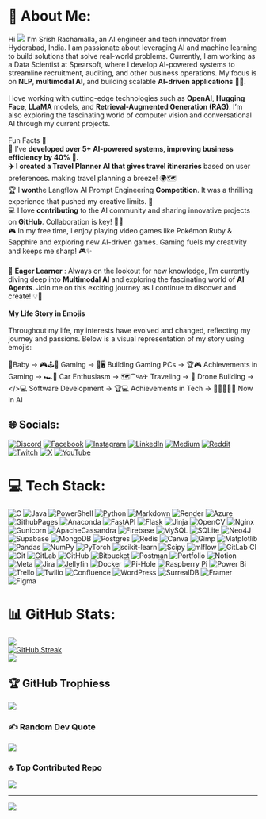 # 💫 About Me:
Hi ![](https://user-images.githubusercontent.com/18350557/176309783-0785949b-9127-417c-8b55-ab5a4333674e.gif) I'm Srish Rachamalla, an AI engineer and tech innovator from Hyderabad, India. I am passionate about leveraging AI and machine learning to build solutions that solve real-world problems. Currently, I am working as a Data Scientist at Spearsoft, where I develop AI-powered systems to streamline recruitment, auditing, and other business operations. My focus is on **NLP**, **multimodal AI**, and building scalable **AI-driven applications** 🤖✨.<br><br>I love working with cutting-edge technologies such as **OpenAI**, **Hugging Face**, **LLaMA** models, and **Retrieval-Augmented Generation (RAG)**. I’m also exploring the fascinating world of computer vision and conversational AI through my current projects.<br><br>Fun Facts 🌟<br>🧠 I’ve **developed **over **5+ AI-powered systems**, improving business efficiency by **40%** 🎉. <br>✈️ I created a **Travel Planner** AI that gives travel** itineraries** based on user preferences. making travel planning a breeze! 🌍🗺️<br>🏆 I **won**the Langflow AI Prompt Engineering **Competition**. It was a thrilling experience that pushed my creative limits. 🏅<br>💻 I love **contributing** to the AI community and sharing innovative projects on **GitHub**. Collaboration is key! 🔗🤝<br>🎮 In my free time, I enjoy playing video games like Pokémon Ruby & Sapphire and exploring new AI-driven games. Gaming fuels my creativity and keeps me sharp! 🎮✨<br><br>🌟 **Eager Learner** : Always on the lookout for new knowledge, I’m currently diving deep into **Multimodal AI** and exploring the fascinating world of **AI Agents**. Join me on this exciting journey as I continue to discover and create! 💡🚀<br><br> ****My Life Story in Emojis****<br><br> Throughout my life, my interests have evolved and changed, reflecting my journey and passions. Below is a visual representation of my story using emojis: <br><br> 🙋Baby → 🎮🕹️👾 Gaming → 🔧🖥️ Building Gaming PCs → 🏆🎮 Achievements in Gaming → 🏎️💨 Car Enthusiasm → 🗺️⁀જ✈︎ Traveling → 🚁 Drone Building → </>💻 Software Development → 🏆💻 Achievements in Tech → 🤖🧠🇦🇮👾 Now in AI


## 🌐 Socials:
[![Discord](https://img.shields.io/badge/Discord-%237289DA.svg?logo=discord&logoColor=white)](https://discord.gg/theexecutor5677) [![Facebook](https://img.shields.io/badge/Facebook-%231877F2.svg?logo=Facebook&logoColor=white)](https://facebook.com/kapish.rachamalla) [![Instagram](https://img.shields.io/badge/Instagram-%23E4405F.svg?logo=Instagram&logoColor=white)](https://instagram.com/kapishrachamalla) [![LinkedIn](https://img.shields.io/badge/LinkedIn-%230077B5.svg?logo=linkedin&logoColor=white)](https://linkedin.com/in/srishrachamalla) [![Medium](https://img.shields.io/badge/Medium-12100E?logo=medium&logoColor=white)](https://medium.com/@srishrachamalla77) [![Reddit](https://img.shields.io/badge/Reddit-%23FF4500.svg?logo=Reddit&logoColor=white)](https://reddit.com/user/Ok-Chair-2861) [![Twitch](https://img.shields.io/badge/Twitch-%239146FF.svg?logo=Twitch&logoColor=white)](https://twitch.tv/theexeccutor) [![X](https://img.shields.io/badge/X-black.svg?logo=X&logoColor=white)](https://x.com/Srishrachamalla) [![YouTube](https://img.shields.io/badge/YouTube-%23FF0000.svg?logo=YouTube&logoColor=white)](https://youtube.com/@srishrachamalla9607) 

# 💻 Tech Stack:
![C](https://img.shields.io/badge/c-%2300599C.svg?style=for-the-badge&logo=c&logoColor=white) ![Java](https://img.shields.io/badge/java-%23ED8B00.svg?style=for-the-badge&logo=openjdk&logoColor=white) ![PowerShell](https://img.shields.io/badge/PowerShell-%235391FE.svg?style=for-the-badge&logo=powershell&logoColor=white) ![Python](https://img.shields.io/badge/python-3670A0?style=for-the-badge&logo=python&logoColor=ffdd54) ![Markdown](https://img.shields.io/badge/markdown-%23000000.svg?style=for-the-badge&logo=markdown&logoColor=white) ![Render](https://img.shields.io/badge/Render-%46E3B7.svg?style=for-the-badge&logo=render&logoColor=white) ![Azure](https://img.shields.io/badge/azure-%230072C6.svg?style=for-the-badge&logo=microsoftazure&logoColor=white) ![GithubPages](https://img.shields.io/badge/github%20pages-121013?style=for-the-badge&logo=github&logoColor=white) ![Anaconda](https://img.shields.io/badge/Anaconda-%2344A833.svg?style=for-the-badge&logo=anaconda&logoColor=white) ![FastAPI](https://img.shields.io/badge/FastAPI-005571?style=for-the-badge&logo=fastapi) ![Flask](https://img.shields.io/badge/flask-%23000.svg?style=for-the-badge&logo=flask&logoColor=white) ![Jinja](https://img.shields.io/badge/jinja-white.svg?style=for-the-badge&logo=jinja&logoColor=black) ![OpenCV](https://img.shields.io/badge/opencv-%23white.svg?style=for-the-badge&logo=opencv&logoColor=white) ![Nginx](https://img.shields.io/badge/nginx-%23009639.svg?style=for-the-badge&logo=nginx&logoColor=white) ![Gunicorn](https://img.shields.io/badge/gunicorn-%298729.svg?style=for-the-badge&logo=gunicorn&logoColor=white) ![ApacheCassandra](https://img.shields.io/badge/cassandra-%231287B1.svg?style=for-the-badge&logo=apache-cassandra&logoColor=white) ![Firebase](https://img.shields.io/badge/firebase-a08021?style=for-the-badge&logo=firebase&logoColor=ffcd34) ![MySQL](https://img.shields.io/badge/mysql-4479A1.svg?style=for-the-badge&logo=mysql&logoColor=white) ![SQLite](https://img.shields.io/badge/sqlite-%2307405e.svg?style=for-the-badge&logo=sqlite&logoColor=white) ![Neo4J](https://img.shields.io/badge/Neo4j-008CC1?style=for-the-badge&logo=neo4j&logoColor=white) ![Supabase](https://img.shields.io/badge/Supabase-3ECF8E?style=for-the-badge&logo=supabase&logoColor=white) ![MongoDB](https://img.shields.io/badge/MongoDB-%234ea94b.svg?style=for-the-badge&logo=mongodb&logoColor=white) ![Postgres](https://img.shields.io/badge/postgres-%23316192.svg?style=for-the-badge&logo=postgresql&logoColor=white) ![Redis](https://img.shields.io/badge/redis-%23DD0031.svg?style=for-the-badge&logo=redis&logoColor=white) ![Canva](https://img.shields.io/badge/Canva-%2300C4CC.svg?style=for-the-badge&logo=Canva&logoColor=white) ![Gimp](https://img.shields.io/badge/Gimp-657D8B?style=for-the-badge&logo=gimp&logoColor=FFFFFF) ![Matplotlib](https://img.shields.io/badge/Matplotlib-%23ffffff.svg?style=for-the-badge&logo=Matplotlib&logoColor=black) ![Pandas](https://img.shields.io/badge/pandas-%23150458.svg?style=for-the-badge&logo=pandas&logoColor=white) ![NumPy](https://img.shields.io/badge/numpy-%23013243.svg?style=for-the-badge&logo=numpy&logoColor=white) ![PyTorch](https://img.shields.io/badge/PyTorch-%23EE4C2C.svg?style=for-the-badge&logo=PyTorch&logoColor=white) ![scikit-learn](https://img.shields.io/badge/scikit--learn-%23F7931E.svg?style=for-the-badge&logo=scikit-learn&logoColor=white) ![Scipy](https://img.shields.io/badge/SciPy-%230C55A5.svg?style=for-the-badge&logo=scipy&logoColor=%white) ![mlflow](https://img.shields.io/badge/mlflow-%23d9ead3.svg?style=for-the-badge&logo=numpy&logoColor=blue) ![GitLab CI](https://img.shields.io/badge/gitlab%20CI-%23181717.svg?style=for-the-badge&logo=gitlab&logoColor=white) ![Git](https://img.shields.io/badge/git-%23F05033.svg?style=for-the-badge&logo=git&logoColor=white) ![GitLab](https://img.shields.io/badge/gitlab-%23181717.svg?style=for-the-badge&logo=gitlab&logoColor=white) ![GitHub](https://img.shields.io/badge/github-%23121011.svg?style=for-the-badge&logo=github&logoColor=white) ![Bitbucket](https://img.shields.io/badge/bitbucket-%230047B3.svg?style=for-the-badge&logo=bitbucket&logoColor=white) ![Postman](https://img.shields.io/badge/Postman-FF6C37?style=for-the-badge&logo=postman&logoColor=white) ![Portfolio](https://img.shields.io/badge/Portfolio-%23000000.svg?style=for-the-badge&logo=firefox&logoColor=#FF7139) ![Notion](https://img.shields.io/badge/Notion-%23000000.svg?style=for-the-badge&logo=notion&logoColor=white) ![Meta](https://img.shields.io/badge/Meta-%230467DF.svg?style=for-the-badge&logo=Meta&logoColor=white) ![Jira](https://img.shields.io/badge/jira-%230A0FFF.svg?style=for-the-badge&logo=jira&logoColor=white) ![Jellyfin](https://img.shields.io/badge/jellyfin-%23000B25.svg?style=for-the-badge&logo=Jellyfin&logoColor=00A4DC) ![Docker](https://img.shields.io/badge/docker-%230db7ed.svg?style=for-the-badge&logo=docker&logoColor=white) ![Pi-Hole](https://img.shields.io/badge/pihole-%2396060C.svg?style=for-the-badge&logo=pi-hole&logoColor=white) ![Raspberry Pi](https://img.shields.io/badge/-RaspberryPi-C51A4A?style=for-the-badge&logo=Raspberry-Pi) ![Power Bi](https://img.shields.io/badge/power_bi-F2C811?style=for-the-badge&logo=powerbi&logoColor=black) ![Trello](https://img.shields.io/badge/Trello-%23026AA7.svg?style=for-the-badge&logo=Trello&logoColor=white) ![Twilio](https://img.shields.io/badge/Twilio-F22F46?style=for-the-badge&logo=Twilio&logoColor=white) ![Confluence](https://img.shields.io/badge/confluence-%23172BF4.svg?style=for-the-badge&logo=confluence&logoColor=white) ![WordPress](https://img.shields.io/badge/WordPress-%23117AC9.svg?style=for-the-badge&logo=WordPress&logoColor=white) ![SurrealDB](https://img.shields.io/badge/SurrealDB-FF00A0?style=for-the-badge&logo=surrealdb&logoColor=white) ![Framer](https://img.shields.io/badge/Framer-black?style=for-the-badge&logo=framer&logoColor=blue) ![Figma](https://img.shields.io/badge/figma-%23F24E1E.svg?style=for-the-badge&logo=figma&logoColor=white)
# 📊 GitHub Stats:
![](https://github-readme-stats.vercel.app/api?username=srishrachamalla7&theme=github_dark&hide_border=false&include_all_commits=true&count_private=true)<br/>
[![GitHub Streak](https://github-readme-streak-stats.herokuapp.com?user=srishrachamalla7&theme=dark)](https://git.io/streak-stats)<br/>
![](https://github-readme-stats.vercel.app/api/top-langs/?username=srishrachamalla7&theme=github_dark&hide_border=false&include_all_commits=true&count_private=true&layout=compact)

## 🏆 GitHub Trophiess
![](https://github-profile-trophy.vercel.app/?username=srishrachamalla7&theme=radical&no-frame=false&no-bg=true&margin-w=4)

### ✍️ Random Dev Quote
![](https://quotes-github-readme.vercel.app/api?type=horizontal&theme=radical)

### 🔝 Top Contributed Repo
![](https://github-contributor-stats.vercel.app/api?username=srishrachamalla7&limit=5&theme=dark&combine_all_yearly_contributions=true)

---
[![](https://visitcount.itsvg.in/api?id=srishrachamalla7&icon=0&color=0)](https://visitcount.itsvg.in)
